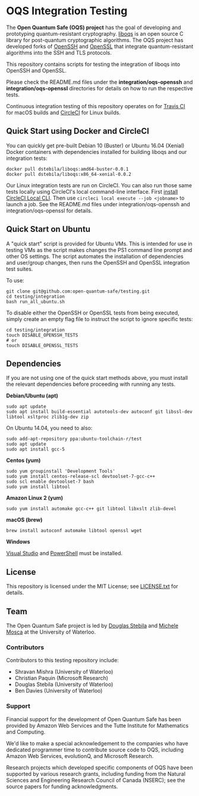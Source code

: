 OQS Integration Testing
=======================

The **Open Quantum Safe (OQS) project** has the goal of developing and prototyping quantum-resistant cryptography.  [liboqs](https://github.com/open-quantum-safe/liboqs) is an open source C library for post-quantum cryptographic algorithms.  The OQS project has developed forks of [OpenSSH](https://github.com/open-quantum-safe/openssh-portable) and [OpenSSL](https://github.com/open-quantum-safe/openssl) that integrate quantum-resistant algorithms into the SSH and TLS protocols.

This repository contains scripts for testing the integration of liboqs into OpenSSH and OpenSSL.

Please check the README.md files under the **integration/oqs-openssh** and **integration/oqs-openssl** directories for details on how to run the respective tests.

Continuous integration testing of this repository operates on for [Travis CI](https://travis-ci.org/open-quantum-safe/testing) for macOS builds and [CircleCI](https://circleci.com/gh/open-quantum-safe/testing) for Linux builds.

Quick Start using Docker and CircleCI
-------------------------------------

You can quickly get pre-built Debian 10 (Buster) or Ubuntu 16.04 (Xenial) Docker containers with dependencies installed for building liboqs and our integration tests:

	docker pull dstebila/liboqs:amd64-buster-0.0.1
	docker pull dstebila/liboqs:x86_64-xenial-0.0.2

Our Linux integration tests are run on CircleCI.  You can also run those same tests locally using CircleCI's local command-line interface.  First [install CircleCI Local CLI](https://circleci.com/docs/2.0/local-cli/).  Then use `circleci local execute --job <jobname>` to launch a job.  See the README.md files under integration/oqs-openssh and integration/oqs-openssl for details.

Quick Start on Ubuntu
---------------------

A "quick start" script is provided for Ubuntu VMs. This is intended for use in testing VMs as the script makes changes the PS1 command line prompt and other OS settings. The script automates the installation of dependencies and user/group changes, then runs the OpenSSH and OpenSSL integration test suites.

To use:

	git clone git@github.com:open-quantum-safe/testing.git
	cd testing/integration
	bash run_all_ubuntu.sh

To disable either the OpenSSH or OpenSSL tests from being executed, simply create an empty flag file to instruct the script to ignore specific tests:

	cd testing/integration
	touch DISABLE_OPENSSH_TESTS
	# or
	touch DISABLE_OPENSSL_TESTS

Dependencies
------------

If you are not using one of the quick start methods above, you must install the relevant dependencies before proceeding with running any tests.

**Debian/Ubuntu (apt)**

	sudo apt update
	sudo apt install build-essential autotools-dev autoconf git libssl-dev libtool xsltproc zlib1g-dev zip

On Ubuntu 14.04, you need to also:

	sudo add-apt-repository ppa:ubuntu-toolchain-r/test
	sudo apt update
	sudo apt install gcc-5

**Centos (yum)**

	sudo yum groupinstall 'Development Tools'
	sudo yum install centos-release-scl devtoolset-7-gcc-c++
	sudo scl enable devtoolset-7 bash
	sudo yum install libtool

**Amazon Linux 2 (yum)**

	sudo yum install automake gcc-c++ git libtool libxslt zlib-devel

**macOS (brew)**

	brew install autoconf automake libtool openssl wget

**Windows**

[Visual Studio](https://visualstudio.microsoft.com/vs/) and [PowerShell](https://docs.microsoft.com/en-us/powershell/scripting/overview?view=powershell-6) must be installed.

License
-------

This repository is licensed under the MIT License; see [LICENSE.txt](https://github.com/open-quantum-safe/testing/blob/master/LICENSE.txt) for details.

Team
----

The Open Quantum Safe project is led by [Douglas Stebila](https://www.douglas.stebila.ca/research/) and [Michele Mosca](http://faculty.iqc.uwaterloo.ca/mmosca/) at the University of Waterloo.

### Contributors

Contributors to this testing repository include:

- Shravan Mishra (University of Waterloo)
- Christian Paquin (Microsoft Research)
- Douglas Stebila (University of Waterloo)
- Ben Davies (University of Waterloo)

### Support

Financial support for the development of Open Quantum Safe has been provided by Amazon Web Services and the Tutte Institute for Mathematics and Computing.

We'd like to make a special acknowledgement to the companies who have dedicated programmer time to contribute source code to OQS, including Amazon Web Services, evolutionQ, and Microsoft Research.

Research projects which developed specific components of OQS have been supported by various research grants, including funding from the Natural Sciences and Engineering Research Council of Canada (NSERC); see the source papers for funding acknowledgments.
